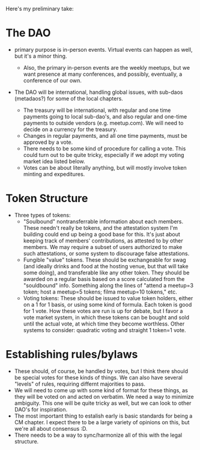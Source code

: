 
Here's my preliminary take:

# The DAO 
- primary purpose is in-person events.  Virtual events can happen as well, but it's a minor thing.  
    - Also, the primary in-person events are the weekly meetups, but we want presence at many conferences, and possibly, eventually, a conference of our own.

- The DAO will be international, handling global issues, with sub-daos (metadaos?) for some of the local chapters.
  - The treasury will be international, with regular and one time payments going to local sub-dao's, and also regular and one-time payments to outside vendors (e.g. meetup.com).  We will need to decide on a currency for the treasury.
  - Changes in regular payments, and all one time payments, must be approved by a vote.
  - There needs to be some kind of procedure for calling a vote.  This could turn out to be quite tricky, especially if we adopt my voting market idea listed below.
  - Votes can be about literally anything, but will mostly involve token minting and expeditures.

# Token Structure
- Three types of tokens:
  - "Soulbound" nontransferrable information about each members.  These needn't really be tokens, and the attestation system I'm building could end up being a good base for this.  It's just about keeping track of members' contributions, as attested to by other members.  We may require a subset of users authorized to make such attestations, or some system to discourage false attestations.
  - Fungible "value" tokens.  These should be exchangeable for swag (and ideally drinks and food at the hosting venue, but that will take some doing), and transferable like any other token.  They should be awarded on a regular basis based on a score calculated from the "souldbound" info.  Something along the lines of "attend a meetup=3 token; host a meetup=5 tokens; filma meetup=10 tokens," etc.
  - Voting tokens:  These should be issued to value token holders, either on a 1 for 1 basis, or using some kind of formula.  Each token is good for 1 vote.  How these votes are run is up for debate, but I favor a vote market system, in which these tokens can be bought and sold until the actual vote, at which time they become worthless.  Other systems to consider:  quadratic voting and straight 1 token=1 vote.


# Establishing rules/bylaws
- These should, of course, be handled by votes, but I think there should be special votes for these kinds of things.  We can also have several "levels" of rules, requiring differnt majorities to pass.  
- We will need to come up with some kind of format for these things, as they will be voted on and acted on verbatim.  We need a way to minimize ambiguity.  This one will be quite tricky as well, but we can look to other DAO's for inspiration.
- The most important thing to estalish early is basic standards for being a CM chapter.  I expect there to be a large variety of opinions on this, but we're all about consensus :D.
- There needs to be a way to sync/harmonize all of this with the legal structure.

